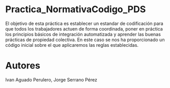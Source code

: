# Practica_NormativaCodigo_PDS
El objetivo de esta práctica es establecer un estandar de codificación para que todos los trabajadores actuen de forma coordinada, poner en práctica los principios básicos de integración automatizada y aprender las buenas prácticas de propiedad colectiva. En este caso se nos ha proporcionado un código inicial sobre el que aplicaremos las reglas establecidas.

# Autores
Ivan Aguado Perulero,
Jorge Serrano Pérez
